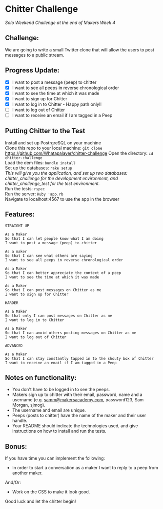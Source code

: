 Chitter Challenge
=================

*Solo Weekend Challenge at the end of Makers Week 4*

Challenge:
-------

We are going to write a small Twitter clone that will allow the users to post messages to a public stream.

Progress Update:
-------
- [x] I want to post a message (peep) to chitter
- [x] I want to see all peeps in reverse chronological order
- [x] I want to see the time at which it was made
- [x] I want to sign up for Chitter
- [x] I want to log in to Chitter - Happy path only!!
- [ ] I want to log out of Chitter
- [ ] I want to receive an email if I am tagged in a Peep

Putting Chitter to the Test
-----------

Install and set up PostrgreSQL on your machine  
Clone this repo to your local machine: `git clone` https://github.com/Whatapalaver/chitter-challenge
Open the directory: `cd chitter-challenge`  
Load the dem files: `bundle install`  
Set up the databases: `rake setup`  
*This will give you the application, and set up two databases: chitter_challenge for the development environment, and chitter_challenge_test for the test environment.*  
Run the tests: `rspec`  
Run the server: `Ruby 'app.rb`  
Navigate to localhost:4567 to use the app in the browser  

Features:
-------

```
STRAIGHT UP

As a Maker
So that I can let people know what I am doing  
I want to post a message (peep) to chitter

As a maker
So that I can see what others are saying  
I want to see all peeps in reverse chronological order

As a Maker
So that I can better appreciate the context of a peep
I want to see the time at which it was made

As a Maker
So that I can post messages on Chitter as me
I want to sign up for Chitter

HARDER

As a Maker
So that only I can post messages on Chitter as me
I want to log in to Chitter

As a Maker
So that I can avoid others posting messages on Chitter as me
I want to log out of Chitter

ADVANCED

As a Maker
So that I can stay constantly tapped in to the shouty box of Chitter
I want to receive an email if I am tagged in a Peep
```

Notes on functionality:
------

* You don't have to be logged in to see the peeps.
* Makers sign up to chitter with their email, password, name and a username (e.g. samm@makersacademy.com, password123, Sam Morgan, sjmog).
* The username and email are unique.
* Peeps (posts to chitter) have the name of the maker and their user handle.
* Your README should indicate the technologies used, and give instructions on how to install and run the tests.

Bonus:
-----

If you have time you can implement the following:

* In order to start a conversation as a maker I want to reply to a peep from another maker.

And/Or:

* Work on the CSS to make it look good.

Good luck and let the chitter begin!
